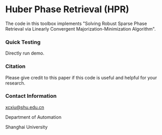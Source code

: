 # Huber Phase Retrieval (HPR)


The code in this toolbox implements "Solving Robust Sparse Phase Retrieval via Linearly Convergent Majorization-Minimization Algorithm". 


### Quick Testing

Directly run demo.

### Citation
Please give credit to this paper if this code is useful and helpful for your research.

### Contact Information
xcxiu@shu.edu.cn

Department of Automation

Shanghai University











